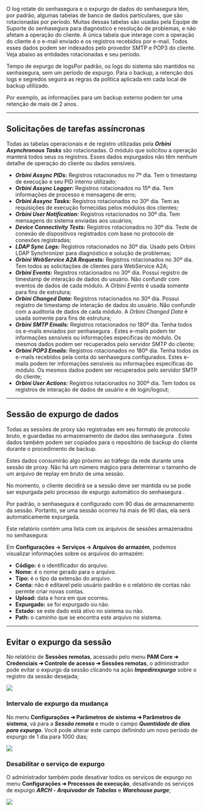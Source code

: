 O log rotate do senhasegura e o expurgo de dados do senhasegura têm, por padrão, algumas tabelas de banco de dados particulares, que são rotacionadas por período. Muitas dessas tabelas são usadas pela Equipe de Suporte do senhasegura para diagnóstico e resolução de problemas, e não afetam a operação do cliente. A única tabela que interage com a operação do cliente é o e\-mail enviado e os registros recebidos por e\-mail. Todos esses dados podem ser indexados pelo provedor SMTP e POP3 do cliente. Veja abaixo as entidades rotacionadas e seu período.

Tempo de expurgo de logsPor padrão, os logs do sistema são mantidos no senhasegura, sem um período de expurgo. Para o backup, a retenção dos logs e segredos seguirá as regras da política aplicada em cada local de backup utilizado.  


Por exemplo, as informações para um backup externo podem ter uma retenção de mais de 2 anos.



---

  


## Solicitações de tarefas assíncronas

Todas as tabelas operacionais e de registro utilizadas pela ***Orbini Asynchronous Tasks*** são rotacionadas. O módulo que solicitou a operação manterá todos seus os registros. Esses dados expurgados não têm nenhum detalhe de operação do cliente ou dados sensíveis.

* ***Orbini Assync PIDs:*** Registros rotacionados no 7º dia. Tem o timestamp de execução e seu PID interno utilizado;
* ***Orbini Assync Logger:*** Registros rotacionados no 15º dia. Tem informações de processo e mensagens de erro;
* ***Orbini Assync Tasks:*** Registros rotacionados no 30º dia. Tem as requisições de execução fornecidas pelos módulos dos clientes;
* ***Orbini User Notification:*** Registros rotacionados no 30º dia. Tem mensagens do sistema enviadas aos usuários;
* ***Device Connectivity Tests:*** Registros rotacionados no 30º dia. Teste de conexão de dispositivos registrados com base no protocolo de conexões registradas;
* ***LDAP Sync Logs:*** Registros rotacionados no 30º dia. Usado pelo Orbini LDAP Synchronizer para diagnóstico e solução de problemas;
* ***Orbini WebService A2A Requests:*** Registros rotacionados no 30º dia. Tem todos as solicitações de clientes para WebService A2A;
* ***Orbini Events:*** Registros rotacionados no 30º dia. Possui registro de timestamp de interação de dados do usuário. Não confundir com eventos de dados de cada módulo. A *Orbini Events* é usada somente para fins de estrutura;
* ***Orbini Changed Data:*** Registros rotacionados no 30º dia. Possui registro de timestamp de interação de dados do usuário. Não confundir com a auditoria de dados de cada módulo. A *Orbini Changed Data* é usada somente para fins de estrutura;
* ***Orbini SMTP Emails:*** Registros rotacionados no 180º dia. Tenha todos os e\-mails enviados por senhasegura . Estes e\-mails podem ter informações sensíveis ou informações específicas do módulo. Os mesmos dados podem ser recuperados pelo servidor SMTP do cliente;
* ***Orbini POP3 Emails:*** Registros rotacionados no 180º dia. Tenha todos os e\-mails recebidos pela conta do senhasegura configurados. Estes e\-mails podem ter informações sensíveis ou informações específicas do módulo. Os mesmos dados podem ser recuperados pelo servidor SMTP do cliente;
* ***Orbini User Actions:*** Registros rotacionados no 300º dia. Tem todos os registros de interação de dados de usuário e de login/logout;



---

  


## Sessão de expurgo de dados

Todas as sessões de proxy são registradas em seu formato de protocolo bruto, e guardadas no armazenamento de dados das senhasegura . Estes dados também podem ser copiados para o repositório de backup do cliente durante o procedimento de backup.

Estes dados consumirão algo próximo ao tráfego da rede durante uma sessão de proxy. Não há um número mágico para determinar o tamanho de um arquivo de replay em bruto de uma sessão.

No momento, o cliente decidirá se a sessão deve ser mantida ou se pode ser expurgada pelo processo de expurgo automático do senhasegura .

Por padrão, o senhasegura é configurado com 90 dias de armazenamento da sessão. Portanto, se uma sessão ocorreu há mais de 90 dias, ela será automaticamente expurgada.

Este relatório contém uma lista com os arquivos de sessões armazenados no senhasegura:

Em **Configurações → Serviços → Arquivos do armazém**, podemos visualizar informações sobre os arquivos do armazém:

* **Código:** é o identificador do arquivo.
* **Nome:** é o nome gerado para o arquivo.
* **Tipo:** é o tipo da extensão do arquivo.
* **Conta:** não é editavel pelo usuário padrão e o relatório de contas não permite criar novas contas.
* **Upload:** data e hora em que ocorreu.
* **Expurgado:** se foi expurgado ou não.
* **Estado:** se este dado está ativo no sistema ou não.
* **Path:** o caminho que se encontra este arquivo no sistema.



---

  


## Evitar o expurgo da sessão

No relatório de **Sessões remotas**, acessado pelo menu **PAM Core ➔ Credenciais ➔ Controle de acesso ➔ Sessões remotas**, o administrador pode evitar o expurgo da sessão clicando na ação ***Impedir******expurgo*** sobre o registro da sessão desejada;

![](https://cdn.document360.io/5a1d58df-64ce-42a2-8b23-688477d32f33/Images/Documentation/image-1668001179927.png)

### Intervalo de expurgo da mudança

No menu **Configurações ➔ Parâmetros de sistema ➔ Parâmetros de sistema**, vá para a ***Sessão remota*** e mude o campo ***Quantidade de dias para expurgo***. Você pode alterar este campo definindo um novo período de expurgo de 1 dia para 1000 dias;

![](https://cdn.document360.io/5a1d58df-64ce-42a2-8b23-688477d32f33/Images/Documentation/image-1668021507355.png)

### Desabilitar o serviço de expurgo

O administrador também pode desativar todos os serviços de expurgo no menu **Configurações ➔ Processos de execução**, desativando os serviços de expurgo ***ARCH \-*** ***Arquivador de Tabelas*** e ***Warehouse purge***;

![](https://cdn.document360.io/5a1d58df-64ce-42a2-8b23-688477d32f33/Images/Documentation/image-1668021188860.png)

  


